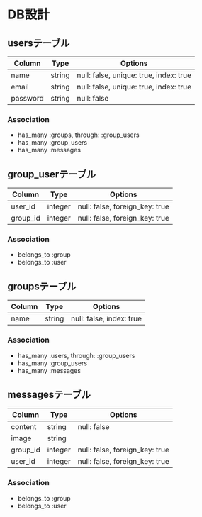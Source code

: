 # DB設計

## usersテーブル

|Column|Type|Options|
|------|----|-------|
|name|string|null: false, unique: true, index: true|
|email|string|null: false, unique: true, index: true|
|password|string|null: false|

### Association
- has_many :groups, through: :group_users
- has_many :group_users
- has_many :messages

## group_userテーブル

|Column|Type|Options|
|------|----|-------|
|user_id|integer|null: false, foreign_key: true|
|group_id|integer|null: false, foreign_key: true|

### Association
- belongs_to :group
- belongs_to :user

## groupsテーブル

|Column|Type|Options|
|------|----|-------|
|name|string|null: false, index: true|

### Association
- has_many :users, through: :group_users
- has_many :group_users
- has_many :messages

## messagesテーブル

|Column|Type|Options|
|------|----|-------|
|content|string|null: false|
|image|string|
|group_id|integer|null: false, foreign_key: true|
|user_id|integer|null: false, foreign_key: true|

### Association
- belongs_to :group
- belongs_to :user

